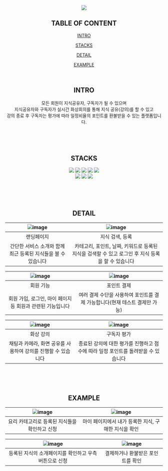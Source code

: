 <div align=center> 
<img src="https://capsule-render.vercel.app/api?type=waving&color=a374db&height=200&text=LOGOS&section=header&fontColor=FFFFFF"/>


## TABLE OF CONTENT
[INTRO](#INTRO)  

[STACKS](#STACKS)  

[DETAIL](#DETAIL)  

[EXAMPLE](#EXAMPLE)

<br>

## INTRO
모든 회원이 지식공유자, 구독자가 될 수 있으며 <br>
지식공유자와 구독자가 실시간 화상회의를 통해 지식 공유(강의)를 할 수 있고<br>
강의 종료 후 구독자는 평가에 따라 일정비율의 포인트를 환불받을 수 있는 플랫폼입니다.

<br><br><br>

## STACKS
<div align=center> 
  <img src="https://img.shields.io/badge/java-007396?style=for-the-badge&logo=java&logoColor=white">
  <img src="https://img.shields.io/badge/javascript-F7DF1E?style=for-the-badge&logo=javascript&logoColor=black">
  <img src="https://img.shields.io/badge/springboot-6DB33F?style=for-the-badge&logo=springboot&logoColor=white">
  <img src="https://img.shields.io/badge/vue.js-4FC08D?style=for-the-badge&logo=vue.js&logoColor=white"> 
  <img src="https://img.shields.io/badge/bootstrap-7952B3?style=for-the-badge&logo=bootstrap&logoColor=white">
  <br>
  <img src="https://img.shields.io/badge/webRTC-333333?style=for-the-badge&logo=webRTC&logoColor=white">
  <img src="https://img.shields.io/badge/postgreSQL-4169E1?style=for-the-badge&logo=postgreSQL&logoColor=white">
  <img src="https://img.shields.io/badge/mongoDB-47A248?style=for-the-badge&logo=MongoDB&logoColor=white">
</div>

<br><br><br>

## DETAIL

|![image](https://github.com/LogosProject1/Logos/assets/46710160/d47eef80-d907-4d41-8397-5c72fce3c52f)|![image](https://github.com/LogosProject1/Logos/assets/46710160/8f830fe0-4875-4707-95c2-35f77edd8b3f)|
|:---:|:---:|
|랜딩페이지|지식 검색, 등록|
|간단한 서비스 소개와 함께 최근 등록된 지식들을 볼 수 있습니다|카테고리, 포인트, 날짜, 키워드로 등록된 지식을 검색할 수 있고 로그인 후 지식 등록을 할 수 있습니다|

|![image](https://github.com/LogosProject1/Logos/assets/46710160/fa6cf451-5454-46a8-af02-9a58e6d3ec19)|![image](https://github.com/LogosProject1/Logos/assets/46710160/141a979e-4d45-4655-871a-7b979497ccda)|
|:---:|:---:|
|회원 기능|포인트 결제|
|회원 가입, 로그인, 마이 페이지 등 회원과 관련된 기능입니다|여러 결제 수단을 사용하여 포인트를 결제 가능합니다(현재 테스트 결제만 가능)|

|![image](https://github.com/LogosProject1/Logos/assets/46710160/2bddd4ba-0c0d-4632-b5ed-53df920900fb)|![image](https://github.com/LogosProject1/Logos/assets/46710160/84032442-6ad3-434a-ac3f-af00a3415ce3)|
|:---:|:---:|
|화상 강의|구독자 평가|
|채팅과 카메라, 화면 공유를 사용하여 강의를 진행할 수 있습니다|종료된 강의에 대한 평가를 진행하고 점수에 따라 일정 포인트를 돌려받을 수 있습니다|

<br><br><br>

## EXAMPLE

|![image](https://github.com/LogosProject1/Logos/assets/46710160/039752d0-d68b-4945-ab7f-8e968ea13bab)|![image](https://github.com/LogosProject1/Logos/assets/46710160/a2201bb7-f086-4766-a8b9-3d740251bfa7)|
|:---:|:---:|
|요리 카테고리로 등록된 지식들을 확인하고 신청|마이 페이지에서 내가 등록한 지식, 구매한 지식을 확인|

|![image](https://github.com/LogosProject1/Logos/assets/46710160/f22e8cb0-e4b2-4149-aad8-ced77ab151df)|![image](https://github.com/LogosProject1/Logos/assets/46710160/2467010d-cc74-4ac4-addb-2abe010b136b)|
|:---:|:---:|
|등록된 지식의 소개페이지를 확인하고 우측 버튼으로 신청|결제하거나 환불받은 포인트를 확인|

</div>
